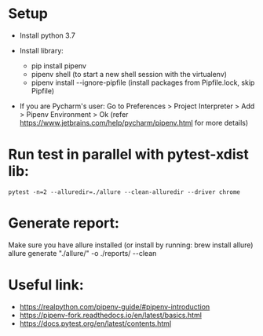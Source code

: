 # Setup
- Install python 3.7
- Install library:
    - pip install pipenv
    - pipenv shell (to start a new shell session with the virtualenv)
    - pipenv install --ignore-pipfile (install packages from Pipfile.lock, skip Pipfile)

- If you are Pycharm's user:
    Go to Preferences > Project Interpreter > Add > Pipenv Environment > Ok
    (refer https://www.jetbrains.com/help/pycharm/pipenv.html for more details)


# Run test in parallel with pytest-xdist lib:
    pytest -n=2 --alluredir=./allure --clean-alluredir --driver chrome


# Generate report:
Make sure you have allure installed (or install by running: brew install allure)
    allure generate "./allure/" -o ./reports/ --clean


# Useful link:
- https://realpython.com/pipenv-guide/#pipenv-introduction
- https://pipenv-fork.readthedocs.io/en/latest/basics.html
- https://docs.pytest.org/en/latest/contents.html